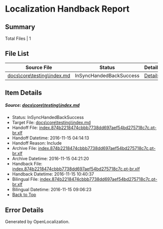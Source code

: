 # <a name='report-top'></a> Localization Handback Report

## Summary
 Total Files | 1

## File List
 Source File | Status | Details 
 ----------- | ------ | ------- 
 [docs\core\testing\index.md](https://github.com/dotnet/docs/blob/352d4a1fe96b701ebf9e0d60d006cfb9ed77977c/docs/core/testing/index.md) | InSyncHandedBackSuccess | [Details](#e055475200c55c2e2f890ac63b8b258aeacfae7550)

## Item Details
##### <a name='e055475200c55c2e2f890ac63b8b258aeacfae7550'></a> Source: [docs\core\testing\index.md](https://github.com/dotnet/docs/blob/352d4a1fe96b701ebf9e0d60d006cfb9ed77977c/docs/core/testing/index.md)
* Status: InSyncHandedBackSuccess
* Target File: [docs\core\testing\index.md](https://github.com/dotnet/docs.pt-br/blob/9c4ad21554b4f2e8b0e361fef5b2fed2a70542fb/docs/core/testing/index.md)
* Handoff File: [index.874b2218474cbbb7738dd697aef54bd275718c7c.pt-br.xlf](https://github.com/dotnet/docs.handoff/blob/5059272e8bd2e12736fe32b9c6d67b196a627708/ol-handoff/dotnet/docs.pt-br/master/index.874b2218474cbbb7738dd697aef54bd275718c7c.pt-br.xlf)
* Handoff Datetime: 2016-11-15 04:14:13
* Handoff Reason: Include
* Archive File: [index.874b2218474cbbb7738dd697aef54bd275718c7c.pt-br.xlf](https://github.com/dotnet/docs.handoff/blob/5050a3167a0720ff4d7f0a6bba36d872d90d5d3c/ol-archive/dotnet/docs.pt-br/master/index.874b2218474cbbb7738dd697aef54bd275718c7c.pt-br.xlf)
* Archive Datetime: 2016-11-15 04:21:20
* Handback File: [index.874b2218474cbbb7738dd697aef54bd275718c7c.pt-br.xlf](https://github.com/dotnet/docs.handback/blob/91bb88c8c03a85f837797aba50ff25275bfa76ec/ol-handback/dotnet/docs.pt-br/master/index.874b2218474cbbb7738dd697aef54bd275718c7c.pt-br.xlf)
* Handback Datetime: 2016-11-15 10:40:37
* Bilingual File: [index.874b2218474cbbb7738dd697aef54bd275718c7c.pt-br.xlf](https://github.com/dotnet/docs.handback/blob/3ecc9c3e80c2ffd026896484245b032a960086dc/ol-handback/dotnet/docs.pt-br/master/ht-p1/index.874b2218474cbbb7738dd697aef54bd275718c7c.pt-br.xlf)
* Bilingual Datetime: 2016-11-15 09:06:23
* [Back to Top](#report-top)


## Error Details

Generated by OpenLocalization.
